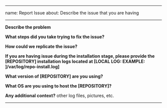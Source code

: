 ***
name: Report Issue
about: Describe the issue that you are having

***

**Describe the problem**

**What steps did you take trying to fix the issue?**

**How could we replicate the issue?**

**If you are having issue during the installation stage, please provide the [REPOSITORY] installation logs located at [LOCAL LOG: EXAMPLE: ]/var/log/repo-install.log]**

**What version of [REPOSITORY] are you using?**

**What OS are you using to host the [REPOSITORY]?**

**Any additional context?**
other log files, pictures, etc.

***
